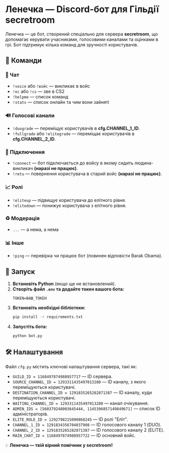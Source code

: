 # Ленечка — Discord-бот для Гільдії secretroom

Ленечка — це бот, створений спеціально для сервера **secretroom**, що допомагає керувати учасниками, голосовими каналами та оцінками в грі. Бот підтримує кілька команд для зручності користувачів.

## 📌 Команди

### 💬 Чат
- `!voice` або `!войс` — викликає в войс 
- `!кс` або `!cs` — зве в CS2
- `!helpme` — список команд
- `!stats` — список онлайн та чим вони зайняті


### 🔊 Голосові канали
- `!duograde` — переміщує користувачів в **cfg.CHANNEL_1_ID**.
- `!fullgrade` або `!elitegrade` — переміщає користувачів в **cfg.CHANNEL_2_ID**.

### 📡 Підключення
- `!connect` — бот підключається до войсу в якому сидить людина-викликач **(наразі не працює)**.
- `!retu` — повернення користувача в старий войс **(наразі не працює)**.

### 📈 Ролі
- `!eliteup` — підвищує користувача до елітного рівня.
- `!elitedown` — понижує користувача з елітного рівня.

### ♻️ Модерація
- `...` — а нема, а нема

### 📊 Інше
- `!ping` — перевірка чи працює бот (повинен відповісти Barak Obama).

## :rocket: Запуск
1. **Встановіть Python** (якщо ще не встановлений).
2. **Створіть файл `.env` та додайте токен вашого бота:**
   ```env
   TOKEN=ВАШ_ТОКЕН
   ```
3. **Встановіть необхідні бібліотеки:**
   ```sh
   pip install -r requirements.txt
   ```
4. **Запустіть бота:**
   ```sh
   python bot.py
   ```


## 🛠 Налаштування
Файл `cfg.py` містить ключові налаштування сервера, такі як:
- `GUILD_ID = 1168497874988957717` — ID сервера.
- `SOURCE_CHANNEL_ID = 1293311435497013280` — ID каналу, з якого переміщуються користувачі.
- `DESTINATION_CHANNEL_ID = 1291835265282871387` — ID каналу, куди переміщуються користувачі.
- `WAITING_CHANNEL_ID = 1293311435497013280` — канал очікування.
- `ADMIN_IDS = [560379248003645444, 1145396857149849671]` — список ID адміністраторів.
- `ELITE_ROLE_ID = 1292798215090868245` — ID ролі "Еліт".
- `CHANNEL_1_ID = 1291834356784037908` — ID голосового каналу 1 (DUO).
- `CHANNEL_2_ID = 1291835265282871387` — ID голосового каналу 2 (ELITE).
- `MAIN_CHAT_ID = 1168497874988957722` — ID основний войс.

💡 **Ленечка — твій вірний помічник у secretroom!**


